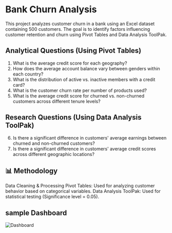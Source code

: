 #  Bank Churn Analysis
This project analyzes customer churn in a bank using an Excel dataset containing 500 customers. The goal is to identify factors influencing customer retention and churn using Pivot Tables and Data Analysis ToolPak.


 Analytical Questions (Using Pivot Tables)
 -----------------------------------------
1. What is the average credit score for each geography?
2. How does the average account balance vary between genders within each country?
3. What is the distribution of active vs. inactive members with a credit card?
4. What is the customer churn rate per number of products used?
5. What is the average credit score for churned vs. non-churned customers across different tenure levels?

 Research Questions (Using Data Analysis ToolPak)
 -----------------------------------------------
6. Is there a significant difference in customers' average earnings between churned and non-churned customers?
7. Is there a significant difference in customers' average credit scores across different geographic locations?

 📊 Methodology
 --------------
 Data Cleaning & Processing
 Pivot Tables: Used for analyzing customer behavior based on categorical variables.
 Data Analysis ToolPak: Used for statistical testing (Significance level = 0.05).

 **sample Dashboard**
 ------------------
 ![Dashboard](https://github.com/user-attachments/assets/d5f1e909-1f40-4078-b453-7c9ca77492fe)

